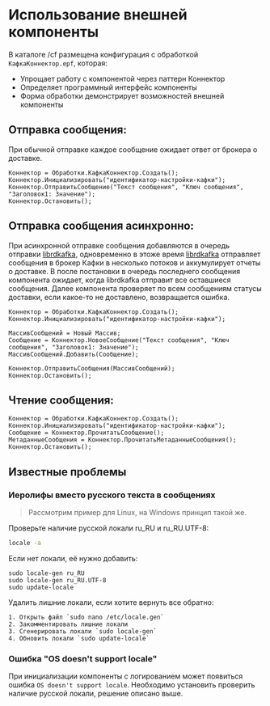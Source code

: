 # Использование внешней компоненты

В каталоге /cf размещена конфигурация с обработкой `КафкаКоннектор.epf`, которая:
- Упрощает работу с компонентой через паттерн Коннектор
- Определяет программный интерфейс компоненты
- Форма обработки демонстрирует возможностей внешней компоненты

## Отправка сообщения:

При обычной отправке каждое сообщение ожидает ответ от брокера о доставке.

```bsl
Коннектор = Обработки.КафкаКоннектор.Создать();
Коннектор.Инициализировать("идентификатор-настройки-кафки");
Коннектор.ОтправитьСообщение("Текст сообщения", "Ключ сообщения", "Заголовок1: Значение");
Коннектор.Остановить();
```

## Отправка сообщения асинхронно:

При асинхронной отправке сообщения добавляются в очередь отправки [librdkafka](https://github.com/confluentinc/librdkafka), одновременно в этоже время [librdkafka](https://github.com/confluentinc/librdkafka) отправляет сообщения в брокер Кафки в несколько потоков и аккумулирует отчеты о доставке. В после постановки в очередь последнего сообщения компонента ожидает, когда librdkafka отправит все оставшиеся сообщения. Далее компонента проверяет по всем сообщениям статусы доставки, если какое-то не доставлено, возвращается ошибка.

```bsl
Коннектор = Обработки.КафкаКоннектор.Создать();
Коннектор.Инициализировать("идентификатор-настройки-кафки");

МассивСообщений = Новый Массив;
Сообщение = Коннектор.НовоеСообщение("Текст сообщения", "Ключ сообщения", "Заголовок1: Значение");
МассивСообщений.Добавить(Сообщение);

Коннектор.ОтправитьСообщения(МассивСообщений);
Коннектор.Остановить();
```

## Чтение сообщения:

```bsl
Коннектор = Обработки.КафкаКоннектор.Создать();
Коннектор.Инициализировать("идентификатор-настройки-кафки");
Сообщение = Коннектор.ПрочитатьСообщение();
МетаданныеСообщения = Коннектор.ПрочитатьМетаданныеСообщения();
Коннектор.Остановить();
```

## Известные проблемы

### Иеролифы вместо русского текста в сообщениях

> Рассмотрим пример для Linux, на Windows принцип такой же.

Проверьте наличие русской локали ru_RU и ru_RU.UTF-8:

```sh
locale -a
```
 
Если нет локали, её нужно добавить:

```
sudo locale-gen ru_RU
sudo locale-gen ru_RU.UTF-8
sudo update-locale 
```

Удалить лишние локали, если хотите вернуть все обратно:

```
1. Открыть файл `sudo nano /etc/locale.gen`
2. Закомментировать лишние локали
3. Сгенерировать локали `sudo locale-gen`
4. Обновить локали `sudo update-locale`
```

### Ошибка "OS doesn't support locale"

При инициализации компоненты с логированием может появиться ошибка `OS doesn't support locale`. Необходимо установить проверить наличие русской локали, решение описано выше.

